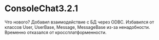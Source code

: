# ConsoleChat3.2.1

Что нового?
Добавил взаимодействие с БД через ODBC.
Избавился от классов User, UserBase, Message, MessageBase из-за ненадобности.
Временно отказался от кроссплатформенности.
